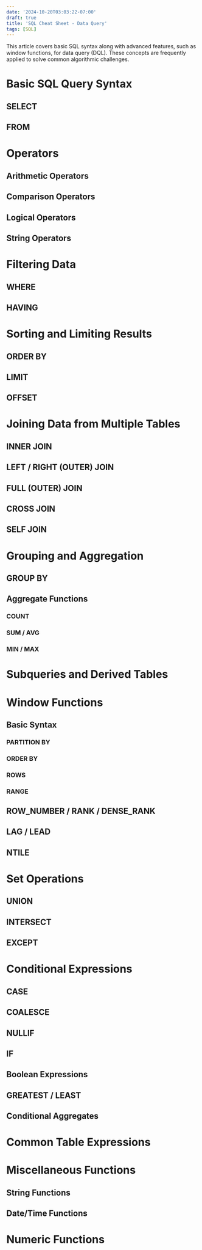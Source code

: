 ```yaml
---
date: '2024-10-20T03:03:22-07:00'
draft: true
title: 'SQL Cheat Sheet - Data Query'
tags: [SQL]
---
```


This article covers basic SQL syntax along with advanced features, such as window functions, for data query (DQL).
These concepts are frequently applied to solve common algorithmic challenges.

# Basic SQL Query Syntax

## SELECT

## FROM

# Operators

## Arithmetic Operators

## Comparison Operators

## Logical Operators

## String Operators

# Filtering Data

## WHERE

## HAVING

# Sorting and Limiting Results

## ORDER BY

## LIMIT

## OFFSET

# Joining Data from Multiple Tables

## INNER JOIN

## LEFT / RIGHT (OUTER) JOIN

## FULL (OUTER) JOIN

## CROSS JOIN

## SELF JOIN

# Grouping and Aggregation

## GROUP BY

## Aggregate Functions

### COUNT

### SUM / AVG

### MIN / MAX

# Subqueries and Derived Tables

# Window Functions

## Basic Syntax

### PARTITION BY

### ORDER BY

### ROWS

### RANGE

## ROW_NUMBER / RANK / DENSE_RANK

## LAG / LEAD

## NTILE

# Set Operations

## UNION

## INTERSECT

## EXCEPT

# Conditional Expressions

## CASE

## COALESCE

## NULLIF

## IF

## Boolean Expressions

## GREATEST / LEAST

## Conditional Aggregates

# Common Table Expressions

# Miscellaneous Functions

## String Functions

## Date/Time Functions

# Numeric Functions
